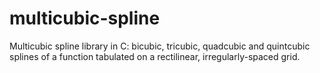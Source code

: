 # multicubic-spline
Multicubic spline library in C: bicubic, tricubic, quadcubic and quintcubic splines of a function tabulated on a rectilinear, irregularly-spaced grid.
